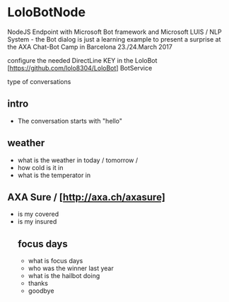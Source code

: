 # LoloBotNode
NodeJS Endpoint with Microsoft Bot framework and Microsoft LUIS / NLP System - the Bot dialog is just a learning example to present a surprise at the AXA Chat-Bot Camp in Barcelona 23./24.March 2017

configure the needed DirectLine KEY in the LoloBot [https://github.com/lolo8304/LoloBot] BotService

type of conversations


## intro
* The conversation starts with "hello"

## weather
* what is the weather in <locatoion> today / tomorrow / <date>
* how cold is it in <location>
* what is the temperator in <location>

## AXA Sure / [http://axa.ch/axasure]
* is my <object> covered
* is my <object> insured

## focus days
* what is focus days
* who was the winner last year
* what is the hailbot doing
* thanks
* goodbye
